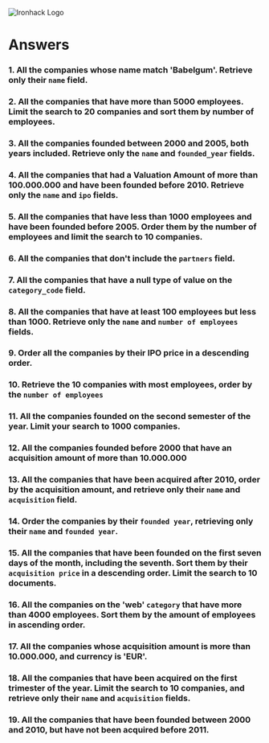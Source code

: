 ![Ironhack Logo](https://i.imgur.com/1QgrNNw.png)

# Answers

### 1. All the companies whose name match 'Babelgum'. Retrieve only their `name` field.

<!-- query: {name:'Babelgum'}
     project: {name:1,_id:0} -->

### 2. All the companies that have more than 5000 employees. Limit the search to 20 companies and sort them by **number of employees**.

<!-- query: {number_of_employees:{$gt:5000}}
    sort: {number_of_employees:1}
    Limit: 20   -->

### 3. All the companies founded between 2000 and 2005, both years included. Retrieve only the `name` and `founded_year` fields.

<!-- query: {$and:[{founded_year:{$gte:2000}},{founded_year:{$lte:2005}}]}
     project: {name:1,founded_year:1,_id:0}-->

### 4. All the companies that had a Valuation Amount of more than 100.000.000 and have been founded before 2010. Retrieve only the `name` and `ipo` fields.

<!-- query: {$and:[{"ipo.valuation_amount":{$gt:100000000}},{founded_year:{$lt:2010}}]}
     project: {name:1,ipo:1,_id:0} -->

### 5. All the companies that have less than 1000 employees and have been founded before 2005. Order them by the number of employees and limit the search to 10 companies.

<!-- query: {$and:[{number_of_employees:{$lt:1000}},{founded_year:{$lt:2005}}]}
    sort:  {number_of_employees:1}
    limit: 10
 -->

### 6. All the companies that don't include the `partners` field.

<!-- query: {partners:{$exists:false}} -->

### 7. All the companies that have a null type of value on the `category_code` field.

<!-- query: {category_code:{$all:[null]}}-->

### 8. All the companies that have at least 100 employees but less than 1000. Retrieve only the `name` and `number of employees` fields.

<!-- query: {$and:[{number_of_employees:{$gte:100}},{number_of_employees:{$lt:1000}}]}
    project:  {name:1, number_of_employees:1, _id:0} -->

### 9. Order all the companies by their IPO price in a descending order.

<!-- sort: {"ipo.valuation_amount":-1} -->

### 10. Retrieve the 10 companies with most employees, order by the `number of employees`

<!-- sort:{number_of_employees:-1}
     limit:10  -->

### 11. All the companies founded on the second semester of the year. Limit your search to 1000 companies.

<!-- query: {founded_month:{$gte:6}}
    limit: 1000 -->

### 12. All the companies founded before 2000 that have an acquisition amount of more than 10.000.000

<!-- {$and:[{founded_year:{$lt:2000}},{"acquisition.price_amount":{$gt:10000000}}]} -->

### 13. All the companies that have been acquired after 2010, order by the acquisition amount, and retrieve only their `name` and `acquisition` field.

<!-- query: {"acquisition.acquired_year":{$gt:2010}}
    project: {name:1,acquisition:1,_id:0}
    sort: {"acquisition.price_amount":1} -->

### 14. Order the companies by their `founded year`, retrieving only their `name` and `founded year`.

<!-- project: {name:1,founded_year:1,_id:0}
    sort: {founded_year:1} -->

### 15. All the companies that have been founded on the first seven days of the month, including the seventh. Sort them by their `acquisition price` in a descending order. Limit the search to 10 documents.

<!-- query: {founded_day:{$lte:7}}
    sort:  {"acquisition.price_amount":-1} 
    limit: 10 -->

### 16. All the companies on the 'web' `category` that have more than 4000 employees. Sort them by the amount of employees in ascending order.

<!-- query: {$and:[{category_code:"web"},{number_of_employees:{$gt:4000}}]}
    sort:   {number_of_employees:1} -->

### 17. All the companies whose acquisition amount is more than 10.000.000, and currency is 'EUR'.

<!-- query: {$and:[{"acquisition.price_amount":{$gt:10000000}},{"acquisition.price_currency_code":"EUR"}]} -->

### 18. All the companies that have been acquired on the first trimester of the year. Limit the search to 10 companies, and retrieve only their `name` and `acquisition` fields.

<!-- query: {founded_month:{$lte:3}}
    sort: {name:1,acquisition:1,_id:0}
    limit: 10 -->

### 19. All the companies that have been founded between 2000 and 2010, but have not been acquired before 2011.

<!-- query: {$and:[{founded_year:{$gte:2000}},{founded_year:{$lte:2010}},{"acquisition.acquired_year":{$gte:2011}}]} -->
